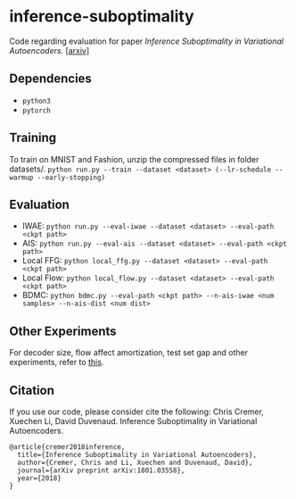 # inference-suboptimality
Code regarding evaluation for paper
*Inference Suboptimality in Variational Autoencoders.*
[[arxiv](https://arxiv.org/abs/1801.03558)]

## Dependencies
* `python3`
* `pytorch`

## Training
To train on MNIST and Fashion, unzip the compressed files in folder datasets/.
`python run.py --train --dataset <dataset> (--lr-schedule --warmup --early-stopping)`


## Evaluation
* IWAE: `python run.py --eval-iwae --dataset <dataset> --eval-path <ckpt path>`
* AIS: `python run.py --eval-ais --dataset <dataset> --eval-path <ckpt path>`
* Local FFG: `python local_ffg.py --dataset <dataset> --eval-path <ckpt path>`
* Local Flow: `python local_flow.py --dataset <dataset> --eval-path <ckpt path>`
* BDMC: `python bdmc.py --eval-path <ckpt path> --n-ais-iwae <num samples> --n-ais-dist <num dist>`

## Other Experiments
For decoder size, flow affect amortization, test set gap and other experiments, refer to [this](https://github.com/chriscremer/Inference-Suboptimality).

## Citation
If you use our code, please consider cite the following:
Chris Cremer, Xuechen Li, David Duvenaud.
Inference Suboptimality in Variational Autoencoders.

```
@article{cremer2018inference,
  title={Inference Suboptimality in Variational Autoencoders},
  author={Cremer, Chris and Li, Xuechen and Duvenaud, David},
  journal={arXiv preprint arXiv:1801.03558},
  year={2018}
}
```
